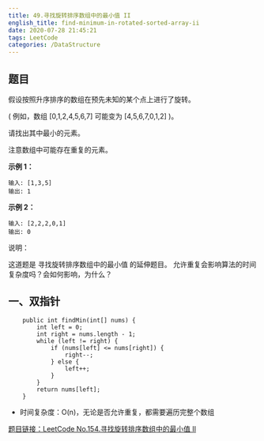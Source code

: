 ```yaml
---
title: 49.寻找旋转排序数组中的最小值 II
english_title: find-minimum-in-rotated-sorted-array-ii
date: 2020-07-28 21:45:21
tags: LeetCode
categories: /DataStructure
---
```


## 题目

假设按照升序排序的数组在预先未知的某个点上进行了旋转。

( 例如，数组 [0,1,2,4,5,6,7] 可能变为 [4,5,6,7,0,1,2] )。

请找出其中最小的元素。

注意数组中可能存在重复的元素。

**示例 1：**

```
输入: [1,3,5]
输出: 1
```

**示例 2：**

```
输入: [2,2,2,0,1]
输出: 0
```

说明：

这道题是 寻找旋转排序数组中的最小值 的延伸题目。
允许重复会影响算法的时间复杂度吗？会如何影响，为什么？

## 一、双指针

```
    public int findMin(int[] nums) {
        int left = 0;
        int right = nums.length - 1;
        while (left != right) {
            if (nums[left] <= nums[right]) {
                right--;
            } else {
                left++;
            }
        }
        return nums[left];
    }
```

* 时间复杂度：O(n)，无论是否允许重复，都需要遍历完整个数组

[题目链接：LeetCode No.154.寻找旋转排序数组中的最小值 II](https://leetcode-cn.com/problems/find-minimum-in-rotated-sorted-array-ii/)
